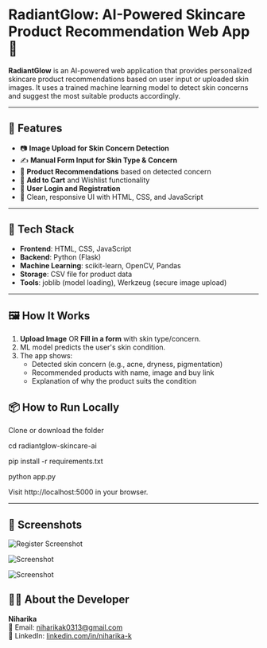 # RadiantGlow: AI-Powered Skincare Product Recommendation Web App 💫

**RadiantGlow** is an AI-powered web application that provides personalized skincare product recommendations based on user input or uploaded skin images. It uses a trained machine learning model to detect skin concerns and suggest the most suitable products accordingly.

---

## 🚀 Features

- 📷 **Image Upload for Skin Concern Detection**
- ✍️ **Manual Form Input for Skin Type & Concern**
- 🎯 **Product Recommendations** based on detected concern
- 🛒 **Add to Cart** and Wishlist functionality
- 🔐 **User Login and Registration**
- 🎨 Clean, responsive UI with HTML, CSS, and JavaScript

---

## 🧠 Tech Stack

- **Frontend**: HTML, CSS, JavaScript
- **Backend**: Python (Flask)
- **Machine Learning**: scikit-learn, OpenCV, Pandas
- **Storage**: CSV file for product data
- **Tools**: joblib (model loading), Werkzeug (secure image upload)

---

## 🖼️ How It Works

1. **Upload Image** OR **Fill in a form** with skin type/concern.
2. ML model predicts the user's skin condition.
3. The app shows:
   - Detected skin concern (e.g., acne, dryness, pigmentation)
   - Recommended products with name, image and buy link
   - Explanation of why the product suits the condition



## 📦 How to Run Locally

Clone or download the folder

cd radiantglow-skincare-ai

pip install -r requirements.txt

python app.py

Visit http://localhost:5000 in your browser.

---

## 📸 Screenshots

![Register Screenshot](https://github.com/user-attachments/assets/cbeefaa8-675d-4dcb-9df5-3959b7c702c7)


![Screenshot ](https://github.com/user-attachments/assets/f945c7c2-7430-443a-9bf4-370dd8ef7ff3)

![Screenshot ](https://github.com/user-attachments/assets/7eb3bed0-72d8-483c-8b13-93f7cc7089e6)








## 👩‍💻 About the Developer

**Niharika**  
📧 Email: [niharikak0313@gmail.com](mailto:niharikak0313@gmail.com)  
🔗 LinkedIn: [linkedin.com/in/niharika-k](https://www.linkedin.com/in/niharika-k-9502b32a4)






